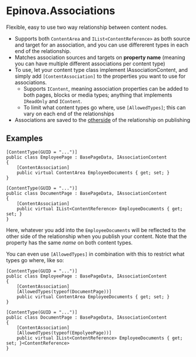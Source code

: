 # Epinova.Associations

Flexible, easy to use two way relationship between content nodes.

- Supports both `ContentArea` and `IList<ContentReference>` as both source and target for an association, and you can use differerent types in each end of the relationship.
- Matches association sources and targets on **property name** (meaning you can have multiple different associations per content type)
- To use, let your content type class implement IAssociationContent, and simply add `[ContentAssociation]` to the properties you want to use for associations.
    - Supports `IContent`, meaning association properties can be added to both pages, blocks or media types; anything  that implements `IReadOnly` and `IContent`.
    - To limit what content types go where, use `[AllowedTypes]`; this can vary on each end of the relationships
- Associations are saved to the [otherside](https://www.youtube.com/watch?v=rn_YodiJO6k) of the relationship on publishing

## Examples

    [ContentType(GUID = "...")]
    public class EmployeePage : BasePageData, IAssociationContent
    {
        [ContentAssociation]
        public virtual ContentArea EmployeeDocuments { get; set; }
    }

    [ContentType(GUID = "...")]
    public class DocumentPage : BasePageData, IAssociationContent
    {
        [ContentAssociation]
        public virtual IList<ContentReference> EmployeeDocuments { get; set; }
    }

Here, whatever you add into the `EmployeeDocuments` will be reflected to the other side of the relationship when you publish your content. Note that the property has the same *name* on both content types.

You can even use `[AllowedTypes]` in combination with this to restrict what types go where, like so:

    [ContentType(GUID = "...")]
    public class EmployeePage : BasePageData, IAssociationContent
    {
        [ContentAssociation]
        [AllowedTypes(typeof(DocumentPage))]
        public virtual ContentArea EmployeeDocuments { get; set; }
    }

    [ContentType(GUID = "...")]        
    public class DocumentPage : BasePageData, IAssociationContent
    {
        [ContentAssociation]
        [AllowedTypes(typeof(EmpolyeePage))]
        public virtual IList<ContentReference> EmployeeDocuments { get; set; }<ContentReference>
    }
